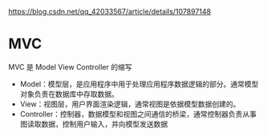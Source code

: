 https://blog.csdn.net/qq_42033567/article/details/107897148

# MVC

MVC 是 Model View Controller 的缩写

- Model：模型层，是应用程序中用于处理应用程序数据逻辑的部分。通常模型对象负责在数据库中存取数据。
- View：视图层，用户界面渲染逻辑，通常视图是依据模型数据创建的。
- Controller：控制器，数据模型和视图之间通信的桥梁，通常控制器负责从事图读取数据，控制用户输入，并向模型发送数据


